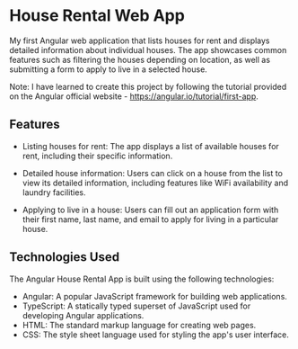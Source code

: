 # House Rental Web App

My first Angular web application that lists houses for rent and displays detailed information about individual houses. The app showcases common features such as filtering the houses depending on location, as well as submitting a form to apply to live in a selected house.

Note: I have learned to create this project by following the tutorial provided on the Angular official website - https://angular.io/tutorial/first-app.


## Features
- Listing houses for rent: The app displays a list of available houses for rent, including their specific information.

- Detailed house information: Users can click on a house from the list to view its detailed information, including features like WiFi availability and laundry facilities.

- Applying to live in a house: Users can fill out an application form with their first name, last name, and email to apply for living in a particular house.

## Technologies Used
The Angular House Rental App is built using the following technologies:

- Angular: A popular JavaScript framework for building web applications.
- TypeScript: A statically typed superset of JavaScript used for developing Angular applications.
- HTML: The standard markup language for creating web pages.
- CSS: The style sheet language used for styling the app's user interface.




